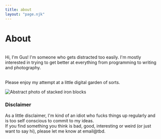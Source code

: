 ```yaml
---
title: about
layout: "page.njk"
---
```


# About
<br>
Hi, I'm Gus! I'm someone who gets distracted too easily. I'm mostly interested in trying to get better at everything from programming to writing and photography.


<br>Please enjoy my attempt at a little digital garden of sorts.

<img src="{{ '/assests/stack.jpg' | url }}" alt="Abstract photo of stacked iron blocks">

### Disclaimer
As a little disclaimer, I'm kind of an idiot who fucks things up regularly and is too self conscious to commit to my ideas.<br>
If you find something you think is bad, good, interesting or weird (or just want to say hi), please let me know at email@tbd.